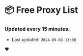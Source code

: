 # :package: Free Proxy List
### Updated every 15 minutes.

- Last updated: `2024-09-08 13:08`

:heart:
